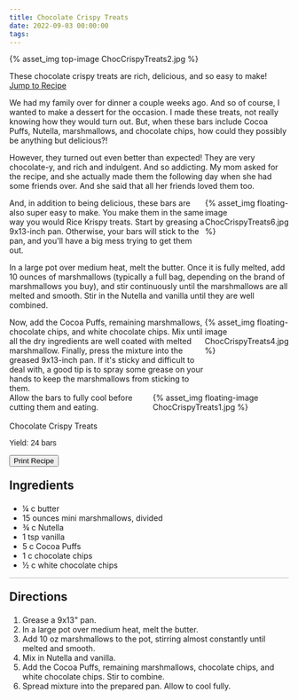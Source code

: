 ```yaml
---
title: Chocolate Crispy Treats
date: 2022-09-03 00:00:00
tags:
---
```


{% asset_img top-image ChocCrispyTreats2.jpg %}
<div class="post-body">
These chocolate crispy treats are rich, delicious, and so easy to make! 

<br>
<!--more-->

<a class="jump-to-recipe-btn" href="#recipejump"> 
    Jump to Recipe
</a>

We had my family over for dinner a couple weeks ago. And so of course, I wanted to make a dessert for the occasion. I made these treats, not really knowing how they would turn out. But, when these bars include Cocoa Puffs, Nutella, marshmallows, and chocolate chips, how could they possibly be anything but delicious?! 

However, they turned out even better than expected! They are very chocolate-y, and rich and indulgent. And so addicting. My mom asked for the recipe, and she actually made them the following day when she had some friends over. And she said that all her friends loved them too. 

<div style="display:flex;">
And, in addition to being delicious, these bars are also super easy to make. You make them in the same way you would Rice Krispy treats. Start by greasing a 9x13-inch pan. Otherwise, your bars will stick to the pan, and you'll have a big mess trying to get them out. 
<div>
    {% asset_img floating-image ChocCrispyTreats6.jpg %}
</div>
</div>

In a large pot over medium heat, melt the butter. Once it is fully melted, add 10 ounces of marshmallows (typically a full bag, depending on the brand of marshmallows you buy), and stir continuously until the marshmallows are all melted and smooth. Stir in the Nutella and vanilla until they are well combined. 

<div style="display:flex;">
Now, add the Cocoa Puffs, remaining marshmallows, chocolate chips, and white chocolate chips. Mix until all the dry ingredients are well coated with melted marshmallow. Finally, press the mixture into the greased 9x13-inch pan. If it's sticky and difficult to deal with, a good tip is to spray some grease on your hands to keep the marshmallows from sticking to them. 
<div>
    {% asset_img floating-image ChocCrispyTreats4.jpg %}
</div>
</div>

<div style="display:flex;">
Allow the bars to fully cool before cutting them and eating. 
<div>
    {% asset_img floating-image ChocCrispyTreats1.jpg %}
</div>
</div>

<br>
</div>

<div id="recipejump"></div>
<div id="recipe">
    <div class="recipe-box">
        <div class="recipe-title-box">
            <div>
                <div class="recipe-title-box-title">
                    <div class="recipe-title-box-header">Chocolate Crispy Treats</div>
                </div>
                <p class="recipe-title-box-title" style="font-family: Arial;">Yield: 24 bars</p>
            </div>
            <!-- {% asset_img recipe-title-box-img ChocCrispyTreats2.jpg %} -->
            <button class="print-recipe"
                    type="button"
                    onclick="printDIV('recipe')" >
                Print Recipe
            </button>
        </div>
        <p style="font-size:150%;"><b>Ingredients</b></p>
        <ul class="post-body">
                <li>¼ c butter</li>
                <li>15 ounces mini marshmallows, divided</li>
                <li>¾ c Nutella</li>
                <li>1 tsp vanilla</li>
                <li>5 c Cocoa Puffs</li>
                <li>1 c chocolate chips</li>
                <li>½ c white chocolate chips</li>
        </ul>
        <hr style="height:1px;background-color:rgb(189, 189, 189) ">
        <p style="font-size:150%;"><b>Directions</b></p>
        <ol class="post-body">
            <li>Grease a 9x13" pan.</li>
            <li>In a large pot over medium heat, melt the butter.</li>
            <li>Add 10 oz marshmallows to the pot, stirring almost constantly until melted and smooth.</li> 
            <li>Mix in Nutella and vanilla.</li>
            <li>Add the Cocoa Puffs, remaining marshmallows, chocolate chips, and white chocolate chips. Stir to combine.</li>
            <li>Spread mixture into the prepared pan. Allow to cool fully.</li>
        </ol> 
    </div>
</div>

<br>
